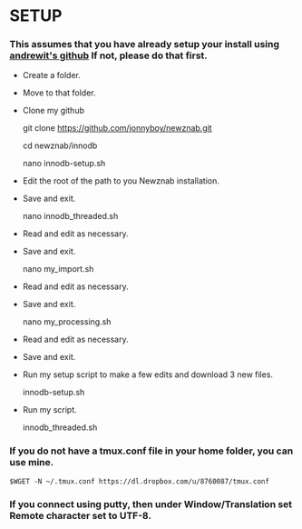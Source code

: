 # SETUP
### This assumes that you have already setup your install using [andrewit's github](https://github.com/itandrew/Newznab-InnoDB-Dropin.git) If not, please do that first.

 * Create a folder.
 * Move to that folder.
 * Clone my github

    git clone https://github.com/jonnyboy/newznab.git
    
    cd newznab/innodb
    
    nano innodb-setup.sh


 * Edit the root of the path to you Newznab installation.
 * Save and exit.

    nano innodb_threaded.sh

 * Read and edit as necessary.
 * Save and exit.

    nano my_import.sh

 * Read and edit as necessary.
 * Save and exit.

    nano my_processing.sh

 * Read and edit as necessary.
 * Save and exit.

 * Run my setup script to make a few edits and download 3 new files.

    innodb-setup.sh

 * Run my script.

    innodb_threaded.sh
    
    
### If you do not have a tmux.conf file in your home folder, you can use mine.
    $WGET -N ~/.tmux.conf https://dl.dropbox.com/u/8760087/tmux.conf
    
### If you connect using putty, then under Window/Translation set Remote character set to UTF-8.

